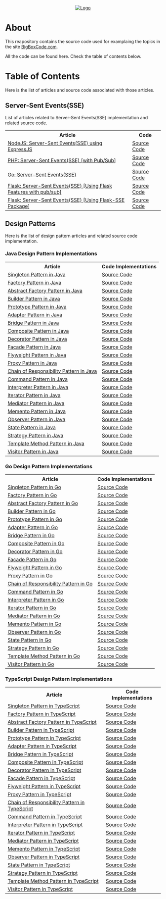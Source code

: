 <div align="center">
    <a href="https://bigboxcode.com" target="_blank">
        <img src="https://bigboxcode.com/wp-content/uploads/2021/03/bigboxcode-inv.png" 
        alt="Logo">
    </a>
</div>

# About

This reapository contains the source code used for examplaing the topics in the site <a title="BigBoxCode.com" href="https://bigboxcode.com">BigBoxCode.com</a>.

All the code can be found here. Check the table of contents below.


# Table of Contents

Here is the list of articles and source code associated with those articles.

## Server-Sent Events(SSE)

List of articles related to Server-Sent Events(SSE) implementation and related source code.

<table vertical-align="middle">
    <tr>
        <th>Article</th>        
        <th>Code</th>
    </tr>
    <tr>
        <td><a href="https://bigboxcode.com/nodejs-server-sent-events-sse">NodeJS: Server-Sent Events(SSE) using ExpressJS</a></td>
        <td><a href="https://github.com/webhkp/BigBoxCode/tree/main/sse/expressjs-sse">Source Code</a></td>
    </tr>
    <tr>
        <td><a href="https://bigboxcode.com/php-server-sent-events-sse">PHP: Server-Sent Events(SSE) [with Pub/Sub]</a></td>
        <td><a href="https://github.com/webhkp/BigBoxCode/tree/main/sse/php-sse">Source Code</a></td>
    </tr>
    <tr>
        <td><a href="https://bigboxcode.com/go-server-sent-events-sse">Go: Server-Sent Events(SSE)</a></td>
        <td><a href="https://github.com/webhkp/BigBoxCode/tree/main/sse/go-sse">Source Code</a></td>
    </tr>
    <tr>
        <td><a href="https://bigboxcode.com/flask-server-sent-events-sse">Flask: Server-Sent Events(SSE) [Using Flask Features with pub/sub]</a></td>
        <td><a href="https://github.com/webhkp/BigBoxCode/tree/main/sse/flask-sse/sse">Source Code</a></td>
    </tr>
    <tr>
        <td><a href="https://bigboxcode.com/flask-server-sent-events-sse">Flask: Server-Sent Events(SSE) [Using Flask-SSE Package]</a></td>
        <td><a href="https://github.com/webhkp/BigBoxCode/tree/main/sse/flask-sse/sse-using-package">Source Code</a></td>
    </tr>
</table>


## Design Patterns

Here is the list of design pattern articles and related source code implementation.

### Java Design Pattern Implementations

<table vertical-align="middle">
    <tr>
        <th>Article</th>        
        <th>Code Implementations</th>
    </tr>
    <tr>
        <td><a href="https://bigboxcode.com/design-pattern-singleton-pattern-java">Singleton Pattern in Java</a></td>
        <td><a href="https://github.com/webhkp/BigBoxCode/tree/main/design-patterns/JavaDesignPatterns/src/com/bigboxcode/designpattern/singleton">Source Code</a></td>
    </tr>
    <tr>
        <td><a href="https://bigboxcode.com/design-pattern-factory-pattern-java">Factory Pattern in Java</a></td>
        <td><a href="https://github.com/webhkp/BigBoxCode/tree/main/design-patterns/JavaDesignPatterns/src/com/bigboxcode/designpattern/factory">Source Code</a></td>
    </tr>
    <tr>
        <td><a href="https://bigboxcode.com/design-pattern-builder-pattern-in-java">Abstract Factory Pattern in Java</a></td>
        <td><a href="https://github.com/webhkp/BigBoxCode/tree/main/design-patterns/JavaDesignPatterns/src/com/bigboxcode/designpattern/abstractfactory">Source Code</a></td>
    </tr>
    <tr>
        <td><a href="https://bigboxcode.com/design-pattern-builder-pattern-java">Builder Pattern in Java</a></td>
        <td><a href="https://github.com/webhkp/BigBoxCode/tree/main/design-patterns/JavaDesignPatterns/src/com/bigboxcode/designpattern/builder">Source Code</a></td>
    </tr>
    <tr>
        <td><a href="https://bigboxcode.com/design-pattern-prototype-pattern">Prototype Pattern in Java</a></td>
        <td><a href="https://github.com/webhkp/BigBoxCode/tree/main/design-patterns/JavaDesignPatterns/src/com/bigboxcode/designpattern/prototype">Source Code</a></td>
    </tr>
    <tr>
        <td><a href="https://bigboxcode.com/design-pattern-adapter-pattern-java">Adapter Pattern in Java</a></td>
        <td><a href="https://github.com/webhkp/BigBoxCode/tree/main/design-patterns/JavaDesignPatterns/src/com/bigboxcode/designpattern/adapter">Source Code</a></td>
    </tr>
    <tr>
        <td><a href="https://bigboxcode.com/design-pattern-bridge-pattern-java">Bridge Pattern in Java</a></td>
        <td><a href="https://github.com/webhkp/BigBoxCode/tree/main/design-patterns/JavaDesignPatterns/src/com/bigboxcode/designpattern/bridge">Source Code</a></td>
    </tr>
    <tr>
        <td><a href="https://bigboxcode.com/design-pattern-composite-pattern-in-java">Composite Pattern in Java</a></td>
        <td><a href="https://github.com/webhkp/BigBoxCode/tree/main/design-patterns/JavaDesignPatterns/src/com/bigboxcode/designpattern/composite">Source Code</a></td>
    </tr>
    <tr>
        <td><a href="https://bigboxcode.com/design-pattern-decorator-pattern-in-java">Decorator Pattern in Java</a></td>
        <td><a href="https://github.com/webhkp/BigBoxCode/tree/main/design-patterns/JavaDesignPatterns/src/com/bigboxcode/designpattern/decorator">Source Code</a></td>
    </tr>
    <tr>
        <td><a href="https://bigboxcode.com/design-pattern-facade-pattern-in-java">Facade Pattern in Java</a></td>
        <td><a href="https://github.com/webhkp/BigBoxCode/tree/main/design-patterns/JavaDesignPatterns/src/com/bigboxcode/designpattern/facade">Source Code</a></td>
    </tr>
    <tr>
        <td><a href="https://bigboxcode.com/design-pattern-flyweight-pattern-java">Flyweight Pattern in Java</a></td>
        <td><a href="https://github.com/webhkp/BigBoxCode/tree/main/design-patterns/JavaDesignPatterns/src/com/bigboxcode/designpattern/flyweight">Source Code</a></td>
    </tr>
    <tr>
        <td><a href="https://bigboxcode.com/design-pattern-proxy-pattern-java">Proxy Pattern in Java</a></td>
        <td><a href="https://github.com/webhkp/BigBoxCode/tree/main/design-patterns/JavaDesignPatterns/src/com/bigboxcode/designpattern/proxy">Source Code</a></td>
    </tr>
    <tr>
        <td><a href="https://bigboxcode.com/design-pattern-chain-of-responsibility-pattern-java">Chain of Responsibility Pattern in Java</a></td>
        <td><a href="https://github.com/webhkp/BigBoxCode/tree/main/design-patterns/JavaDesignPatterns/src/com/bigboxcode/designpattern/chainofresponsibility">Source Code</a></td>
    </tr>
    <tr>
        <td><a href="https://bigboxcode.com/design-pattern-command-pattern-java">Command Pattern in Java</a></td>
        <td><a href="https://github.com/webhkp/BigBoxCode/tree/main/design-patterns/JavaDesignPatterns/src/com/bigboxcode/designpattern/command">Source Code</a></td>
    </tr>
    <tr>
        <td><a href="https://bigboxcode.com/design-pattern-interpreter-pattern-java">Interpreter Pattern in Java</a></td>
        <td><a href="https://github.com/webhkp/BigBoxCode/tree/main/design-patterns/JavaDesignPatterns/src/com/bigboxcode/designpattern/interpreter">Source Code</a></td>
    </tr>
    <tr>
        <td><a href="https://bigboxcode.com/design-pattern-iterator-pattern-java">Iterator Pattern in Java</a></td>
        <td><a href="https://github.com/webhkp/BigBoxCode/tree/main/design-patterns/JavaDesignPatterns/src/com/bigboxcode/designpattern/iterator">Source Code</a></td>
    </tr>
    <tr>
        <td><a href="https://bigboxcode.com/design-pattern-mediator-pattern-java">Mediator Pattern in Java</a></td>
        <td><a href="https://github.com/webhkp/BigBoxCode/tree/main/design-patterns/JavaDesignPatterns/src/com/bigboxcode/designpattern/mediator">Source Code</a></td>
    </tr>
    <tr>
        <td><a href="https://bigboxcode.com/design-pattern-memento-pattern-java">Memento Pattern in Java</a></td>
        <td><a href="https://github.com/webhkp/BigBoxCode/tree/main/design-patterns/JavaDesignPatterns/src/com/bigboxcode/designpattern/memento">Source Code</a></td>
    </tr>
    <tr>
        <td><a href="https://bigboxcode.com/design-pattern-observer-pattern-java">Observer Pattern in Java</a></td>
        <td><a href="https://github.com/webhkp/BigBoxCode/tree/main/design-patterns/JavaDesignPatterns/src/com/bigboxcode/designpattern/observer">Source Code</a></td>
    </tr>
    <tr>
        <td><a href="https://bigboxcode.com/design-pattern-state-pattern-java">State Pattern in Java</a></td>
        <td><a href="https://github.com/webhkp/BigBoxCode/tree/main/design-patterns/JavaDesignPatterns/src/com/bigboxcode/designpattern/state">Source Code</a></td>
    </tr>
    <tr>
        <td><a href="https://bigboxcode.com/design-pattern-strategy-pattern-java">Strategy Pattern in Java</a></td>
        <td><a href="https://github.com/webhkp/BigBoxCode/tree/main/design-patterns/JavaDesignPatterns/src/com/bigboxcode/designpattern/strategy">Source Code</a></td>
    </tr>
    <tr>
        <td><a href="https://bigboxcode.com/design-pattern-template-method-pattern-java">Template Method Pattern in Java</a></td>
        <td><a href="https://github.com/webhkp/BigBoxCode/tree/main/design-patterns/JavaDesignPatterns/src/com/bigboxcode/designpattern/templatemethod">Source Code</a></td>
    </tr>
    <tr>
        <td><a href="https://bigboxcode.com/design-pattern-visitor-pattern-java">Visitor Pattern in Java</a></td>
        <td><a href="https://github.com/webhkp/BigBoxCode/tree/main/design-patterns/JavaDesignPatterns/src/com/bigboxcode/designpattern/visitor">Source Code</a></td>
    </tr>    
</table>


### Go Design Pattern Implementations

<table vertical-align="middle">
    <tr>
        <th>Article</th>        
        <th>Code Implementations</th>
    </tr>
    <tr>
        <td><a href="https://bigboxcode.com/design-pattern-singleton-pattern-go">Singleton Pattern in Go</a></td>
        <td><a href="https://github.com/webhkp/BigBoxCode/tree/main/design-patterns/go/singleton">Source Code</a></td>
    </tr>
    <tr>
        <td><a href="https://bigboxcode.com/design-pattern-factory-pattern-go">Factory Pattern in Go</a></td>
        <td><a href="https://github.com/webhkp/BigBoxCode/tree/main/design-patterns/go/factory">Source Code</a></td>
    </tr>
    <tr>
        <td><a href="https://bigboxcode.com/design-pattern-abstract-factor-pattern-go">Abstract Factory Pattern in Go</a></td>
        <td><a href="https://github.com/webhkp/BigBoxCode/tree/main/design-patterns/go/abstract_factory">Source Code</a></td>
    </tr>
    <tr>
        <td><a href="https://bigboxcode.com/design-pattern-builder-pattern-go">Builder Pattern in Go</a></td>
        <td><a href="https://github.com/webhkp/BigBoxCode/tree/main/design-patterns/go/builder">Source Code</a></td>
    </tr>
    <tr>
        <td><a href="https://bigboxcode.com/design-pattern-prototype-pattern-go">Prototype Pattern in Go</a></td>
        <td><a href="https://github.com/webhkp/BigBoxCode/tree/main/design-patterns/go/prototype">Source Code</a></td>
    </tr>
    <tr>
        <td><a href="https://bigboxcode.com/design-pattern-adapter-pattern-go">Adapter Pattern in Go</a></td>
        <td><a href="https://github.com/webhkp/BigBoxCode/tree/main/design-patterns/go/adapter">Source Code</a></td>
    </tr>
    <tr>
        <td><a href="#">Bridge Pattern in Go</a></td>
        <td><a href="#">Source Code</a></td>
    </tr>
    <tr>
        <td><a href="#">Composite Pattern in Go</a></td>
        <td><a href="#">Source Code</a></td>
    </tr>
    <tr>
        <td><a href="#">Decorator Pattern in Go</a></td>
        <td><a href="#">Source Code</a></td>
    </tr>
    <tr>
        <td><a href="#">Facade Pattern in Go</a></td>
        <td><a href="#">Source Code</a></td>
    </tr>
    <tr>
        <td><a href="#">Flyweight Pattern in Go</a></td>
        <td><a href="#">Source Code</a></td>
    </tr>
    <tr>
        <td><a href="#">Proxy Pattern in Go</a></td>
        <td><a href="#">Source Code</a></td>
    </tr>
    <tr>
        <td><a href="#">Chain of Responsibility Pattern in Go</a></td>
        <td><a href="#">Source Code</a></td>
    </tr>
    <tr>
        <td><a href="#">Command Pattern in Go</a></td>
        <td><a href="#">Source Code</a></td>
    </tr>
    <tr>
        <td><a href="#">Interpreter Pattern in Go</a></td>
        <td><a href="#">Source Code</a></td>
    </tr>
    <tr>
        <td><a href="#">Iterator Pattern in Go</a></td>
        <td><a href="#">Source Code</a></td>
    </tr>
    <tr>
        <td><a href="#">Mediator Pattern in Go</a></td>
        <td><a href="#">Source Code</a></td>
    </tr>
    <tr>
        <td><a href="#">Memento Pattern in Go</a></td>
        <td><a href="#">Source Code</a></td>
    </tr>
    <tr>
        <td><a href="#">Observer Pattern in Go</a></td>
        <td><a href="#">Source Code</a></td>
    </tr>
    <tr>
        <td><a href="#">State Pattern in Go</a></td>
        <td><a href="#">Source Code</a></td>
    </tr>
    <tr>
        <td><a href="#">Strategy Pattern in Go</a></td>
        <td><a href="#">Source Code</a></td>
    </tr>
    <tr>
        <td><a href="#">Template Method Pattern in Go</a></td>
        <td><a href="#">Source Code</a></td>
    </tr>
    <tr>
        <td><a href="#">Visitor Pattern in Go</a></td>
        <td><a href="#">Source Code</a></td>
    </tr>    
</table>



### TypeScript Design Pattern Implementations

<table vertical-align="middle">
    <tr>
        <th>Article</th>        
        <th>Code Implementations</th>
    </tr>
    <tr>
        <td><a href="https://bigboxcode.com/design-pattern-singleton-pattern-typescript">Singleton Pattern in TypeScript</a></td>
        <td><a href="https://github.com/webhkp/BigBoxCode/tree/main/design-patterns/ts/singleton">Source Code</a></td>
    </tr>
    <tr>
        <td><a href="https://bigboxcode.com/design-pattern-factory-pattern-typescript">Factory Pattern in TypeScript</a></td>
        <td><a href="https://github.com/webhkp/BigBoxCode/tree/main/design-patterns/ts/factory">Source Code</a></td>
    </tr>
    <tr>
        <td><a href="https://bigboxcode.com/design-pattern-abstract-factory-pattern-typescript">Abstract Factory Pattern in TypeScript</a></td>
        <td><a href="https://github.com/webhkp/BigBoxCode/tree/main/design-patterns/ts/abstract-factory">Source Code</a></td>
    </tr>
    <tr>
        <td><a href="https://bigboxcode.com/design-pattern-builder-pattern-typescript">Builder Pattern in TypeScript</a></td>
        <td><a href="https://github.com/webhkp/BigBoxCode/tree/main/design-patterns/ts/builder">Source Code</a></td>
    </tr>
    <tr>
        <td><a href="https://bigboxcode.com/design-pattern-prototype-pattern-typescript">Prototype Pattern in TypeScript</a></td>
        <td><a href="https://github.com/webhkp/BigBoxCode/tree/main/design-patterns/ts/prototype">Source Code</a></td>
    </tr>
    <tr>
        <td><a href="#">Adapter Pattern in TypeScript</a></td>
        <td><a href="#">Source Code</a></td>
    </tr>
    <tr>
        <td><a href="#">Bridge Pattern in TypeScript</a></td>
        <td><a href="#">Source Code</a></td>
    </tr>
    <tr>
        <td><a href="#">Composite Pattern in TypeScript</a></td>
        <td><a href="#">Source Code</a></td>
    </tr>
    <tr>
        <td><a href="#">Decorator Pattern in TypeScript</a></td>
        <td><a href="#">Source Code</a></td>
    </tr>
    <tr>
        <td><a href="#">Facade Pattern in TypeScript</a></td>
        <td><a href="#">Source Code</a></td>
    </tr>
    <tr>
        <td><a href="#">Flyweight Pattern in TypeScript</a></td>
        <td><a href="#">Source Code</a></td>
    </tr>
    <tr>
        <td><a href="#">Proxy Pattern in TypeScript</a></td>
        <td><a href="#">Source Code</a></td>
    </tr>
    <tr>
        <td><a href="#">Chain of Responsibility Pattern in TypeScript</a></td>
        <td><a href="#">Source Code</a></td>
    </tr>
    <tr>
        <td><a href="#">Command Pattern in TypeScript</a></td>
        <td><a href="#">Source Code</a></td>
    </tr>
    <tr>
        <td><a href="#">Interpreter Pattern in TypeScript</a></td>
        <td><a href="#">Source Code</a></td>
    </tr>
    <tr>
        <td><a href="#">Iterator Pattern in TypeScript</a></td>
        <td><a href="#">Source Code</a></td>
    </tr>
    <tr>
        <td><a href="#">Mediator Pattern in TypeScript</a></td>
        <td><a href="#">Source Code</a></td>
    </tr>
    <tr>
        <td><a href="#">Memento Pattern in TypeScript</a></td>
        <td><a href="#">Source Code</a></td>
    </tr>
    <tr>
        <td><a href="#">Observer Pattern in TypeScript</a></td>
        <td><a href="#">Source Code</a></td>
    </tr>
    <tr>
        <td><a href="#">State Pattern in TypeScript</a></td>
        <td><a href="#">Source Code</a></td>
    </tr>
    <tr>
        <td><a href="#">Strategy Pattern in TypeScript</a></td>
        <td><a href="#">Source Code</a></td>
    </tr>
    <tr>
        <td><a href="#">Template Method Pattern in TypeScript</a></td>
        <td><a href="#">Source Code</a></td>
    </tr>
    <tr>
        <td><a href="#">Visitor Pattern in TypeScript</a></td>
        <td><a href="#">Source Code</a></td>
    </tr>    
</table>